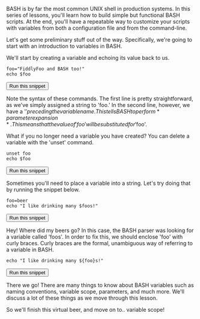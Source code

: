BASH is by far the most common UNIX shell in production systems.  In this series of lessons, you'll learn how to build simple but functional BASH scripts.  At the end, you'll have a repeatable way to customize your scripts with variables from both a configuration file and from the command-line.

Let's get some preliminary stuff out of the way.  Specifically, we're going to start with an introduction to variables in BASH.

We'll start by creating a variable and echoing its value back to us.


```
foo="FiddlyFoo and BASH too!"
echo $foo
```
<button type="button" class="btn btn-primary btn-sm" onclick="runSnippetInTab('linux1', this)">Run this snippet</button>

Note the syntax of these commands.  The first line is pretty straightforward, as we've simply assigned a string to 'foo.'  In the second line, however, we have a '$' preceding the variable name.  This tells BASH to perform *parameter expansion*.  This means that the value of 'foo' will be substituted for '$foo'.

What if you no longer need a variable you have created?  You can delete a variable with the 'unset' command.

```
unset foo
echo $foo
```
<button type="button" class="btn btn-primary btn-sm" onclick="runSnippetInTab('linux1', this)">Run this snippet</button>

Sometimes you'll need to place a variable into a string.  Let's try doing that by running the snippet below.

```
foo=beer
echo "I like drinking many $foos!"
```
<button type="button" class="btn btn-primary btn-sm" onclick="runSnippetInTab('linux1', this)">Run this snippet</button>

Hey!  Where did my beers go?  In this case, the BASH parser was looking for a variable called 'foos'.  In order to fix this, we should enclose 'foo' with curly braces.  Curly braces are the formal, unambiguous way of referring to a variable in BASH.

```
echo "I like drinking many ${foo}s!"
```
<button type="button" class="btn btn-primary btn-sm" onclick="runSnippetInTab('linux1', this)">Run this snippet</button>


There we go!  There are many things to know about BASH variables such as naming conventions, variable scope, parameters, and much more.  We'll discuss a lot of these things as we move through this lesson.

So we'll finish this virtual beer, and move on to.. variable scope!









